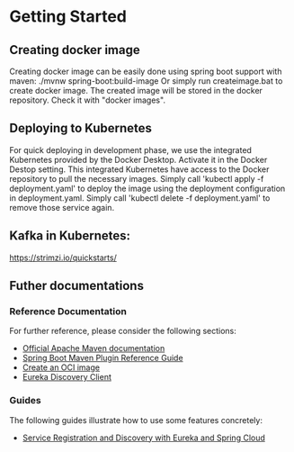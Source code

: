 # Getting Started

## Creating docker image
Creating docker image can be easily done using spring boot support with maven: ./mvnw spring-boot:build-image
Or simply run createimage.bat to create docker image.
The created image will be stored in the docker repository. Check it with "docker images".

## Deploying to Kubernetes
For quick deploying in development phase, we use the integrated Kubernetes provided by the Docker Desktop. Activate it in the Docker Destop setting.
This integrated Kubernetes have access to the Docker repository to pull the necessary images.
Simply call 'kubectl apply -f deployment.yaml' to deploy the image using the deployment configuration in deployment.yaml.
Simply call 'kubectl delete -f deployment.yaml' to remove those service again.

## Kafka in Kubernetes:
https://strimzi.io/quickstarts/

## Futher documentations
### Reference Documentation
For further reference, please consider the following sections:

* [Official Apache Maven documentation](https://maven.apache.org/guides/index.html)
* [Spring Boot Maven Plugin Reference Guide](https://docs.spring.io/spring-boot/docs/2.4.4/maven-plugin/reference/html/)
* [Create an OCI image](https://docs.spring.io/spring-boot/docs/2.4.4/maven-plugin/reference/html/#build-image)
* [Eureka Discovery Client](https://docs.spring.io/spring-cloud-netflix/docs/current/reference/html/#service-discovery-eureka-clients)

### Guides
The following guides illustrate how to use some features concretely:

* [Service Registration and Discovery with Eureka and Spring Cloud](https://spring.io/guides/gs/service-registration-and-discovery/)

